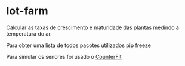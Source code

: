 # Iot-farm
Calcular as taxas de crescimento e maturidade das plantas medindo a temperatura do ar.

Para obter uma lista de todos pacotes utilizados
pip freeze

Para simular os senores foi usado o [CounterFit](https://github.com/CounterFit-IoT/CounterFit)
